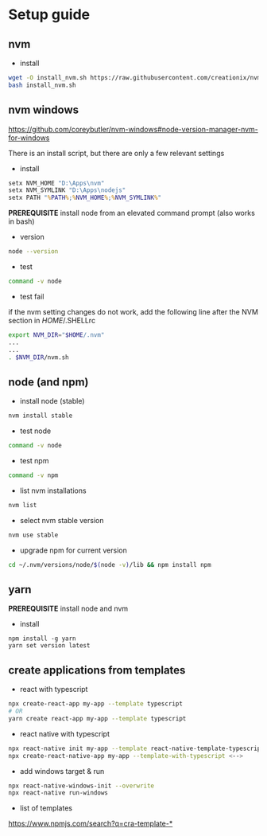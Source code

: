 # Setup guide

## nvm

- install

```bash
wget -O install_nvm.sh https://raw.githubusercontent.com/creationix/nvm/master/install.sh
bash install_nvm.sh
```

## nvm __windows__

<https://github.com/coreybutler/nvm-windows#node-version-manager-nvm-for-windows>

There is an install script, but there are only a few relevant settings

- install

```cmd
setx NVM_HOME "D:\Apps\nvm"
setx NVM_SYMLINK "D:\Apps\nodejs"
setx PATH "%PATH%;%NVM_HOME%;%NVM_SYMLINK%"
```

**PREREQUISITE** install node from an elevated command prompt (also works in bash)

- version

```bash
node --version
```

- test

```bash
command -v node
```

- test fail

if the nvm setting changes do not work, add the following line after the NVM section in $HOME/.$SHELLrc

```bash
export NVM_DIR="$HOME/.nvm"
...
...
. $NVM_DIR/nvm.sh
```

## node (and npm)

- install node (stable)

```bash
nvm install stable
```

- test node

```bash
command -v node
```

- test npm

```bash
command -v npm
```

- list nvm installations

```bash
nvm list
```

- select nvm stable version

```bash
nvm use stable
```

- upgrade npm for current version

```bash
cd ~/.nvm/versions/node/$(node -v)/lib && npm install npm
```

## yarn

**PREREQUISITE** install node and nvm

- install

```console
npm install -g yarn
yarn set version latest
```

## create applications from templates

- react with typescript

```bash
npx create-react-app my-app --template typescript
# OR
yarn create react-app my-app --template typescript
```

- react native with typescript

```bash
npx react-native init my-app --template react-native-template-typescript
npx create-react-native-app my-app --template-with-typescript <-->
```

- add windows target & run

```bash
npx react-native-windows-init --overwrite
npx react-native run-windows
```

- list of templates

<https://www.npmjs.com/search?q=cra-template-*>
